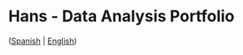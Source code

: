 # Hans - Data Analysis Portfolio
([Spanish](https://github.com/HansAiTech/Data_Analysis_Portfolio/blob/main/Proyectos.md) | [English](https://github.com/HansAiTech/Data_Analysis_Portfolio/blob/main/Proyectos.md))
